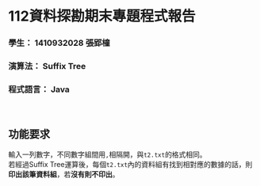 # **112資料探勘期末專題程式報告**
### **學生：** 1410932028 張郢橦
### **演算法：** Suffix Tree
### **程式語言：** Java

</br>

## **功能要求**
輸入一列數字，不同數字組間用`,`相隔開，與`t2.txt`的格式相同。 \
若經過Suffix Tree運算後，每個`t2.txt`內的資料組有找到相對應的數據的話，則**印出該筆資料組**，若**沒有則不印出**。